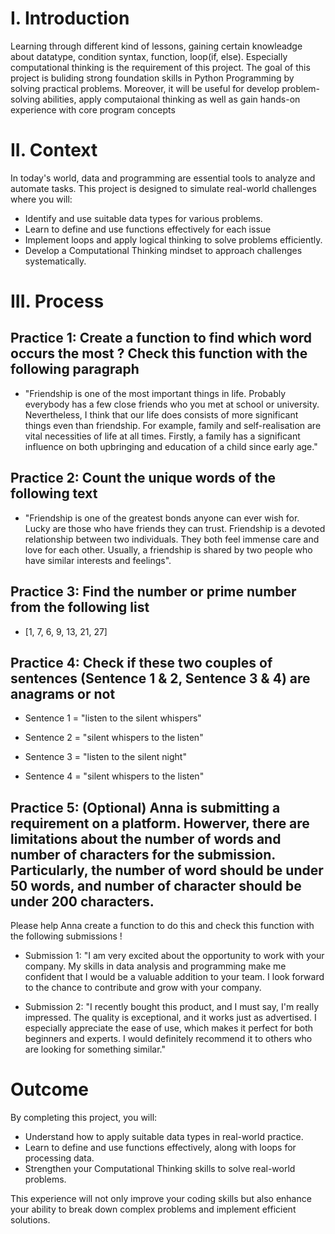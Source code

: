 # I. Introduction
Learning through different kind of lessons, gaining certain knowleadge about datatype, condition syntax, function, loop(if, else). Especially computational thinking is the requirement of this project. The goal of this project is buliding strong foundation skills in Python Programming by solving practical problems. Moreover, it will be useful for develop problem-solving abilities, apply computaional thinking as well as gain hands-on experience with core program concepts
# II. Context

In today's world, data and programming are essential tools to analyze and automate tasks. This project is designed to simulate real-world challenges where you will:

- Identify and use suitable data types for various problems.
- Learn to define and use functions effectively for each issue
- Implement loops and apply logical thinking to solve problems efficiently.
- Develop a Computational Thinking mindset to approach challenges systematically.

# III. Process

## Practice 1: Create a function to find which word occurs the most ? Check this function with the following paragraph
- "Friendship is one of the most important things in life. Probably everybody has a few close friends who you met at school or university. Nevertheless, I think that our life does consists of more significant things even than friendship. For example, family and self-realisation are vital necessities of life at all times. Firstly, a family has a significant influence on both upbringing and education of a child since early age."

## Practice 2:  Count the unique words of the following text
- "Friendship is one of the greatest bonds anyone can ever wish for. Lucky are those who have friends they can trust. Friendship is a devoted relationship between two individuals. They both feel immense care and love for each other. Usually, a friendship is shared by two people who have similar interests and feelings".

## Practice 3: Find the number or prime number from the following list
- [1, 7, 6, 9, 13, 21, 27]

## Practice 4: Check if these two couples of sentences (Sentence 1 & 2, Sentence 3 & 4) are anagrams or not
- Sentence 1 = "listen to the silent whispers"

- Sentence 2 = "silent whispers to the listen"

- Sentence 3 = "listen to the silent night"

- Sentence 4 = "silent whispers to the listen"

## Practice 5: (Optional)  Anna is submitting a requirement on a platform. Howerver, there are limitations about the number of words and number of characters for the submission. Particularly, the number of word should be under 50 words, and number of character should be under 200 characters.

Please help Anna create a function to do this and check this function with the following submissions !
- Submission 1: "I am very excited about the opportunity to work with your company. My skills in data analysis and programming make me confident that I would be a valuable addition to your team. I look forward to the chance to contribute and grow with your company.

- Submission 2: "I recently bought this product, and I must say, I'm really impressed. The quality is exceptional, and it works just as advertised. I especially appreciate the ease of use, which makes it perfect for both beginners and experts. I would definitely recommend it to others who are looking for something similar."

# Outcome
By completing this project, you will:
- Understand how to apply suitable data types in real-world practice.
- Learn to define and use functions effectively, along with loops for processing data.
- Strengthen your Computational Thinking skills to solve real-world problems.

This experience will not only improve your coding skills but also enhance your ability to break down complex problems and implement efficient solutions.
